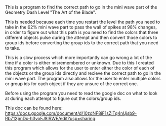 This is a program to find the correct path to go in the mini wave part of the Geometry Dash Level "The Art of the Blade".

This is needed because each time you restart the level the path you need to take in the 62% mini wave part to pass the wall of spikes at 98% changes, in order to figure out what this path is you need to find the colors that three different objects pulse during the attempt and then convert those colors to group ids before converting the group ids to the correct path that you need to take.

This is a slow process which more importantly can go wrong a lot of the time if a color is either misremembered or unknown.
Due to this I created this program which allows for the user to enter either the color of each of the objects or the group ids directly and recieve the correct path to go in the mini wave part.
The program also allows for the user to enter multiple colors or group ids for each object if they are unsure of the correct one.

Before using the program you need to read the google doc on what to look at during each attempt to figure out the colors/group ids.

This doc can be found here: https://docs.google.com/document/d/10zdNF8iF1sZiTq4nUjsb9-Rb71XjmDx-h3voFJ8IRWE/edit?usp=sharing

